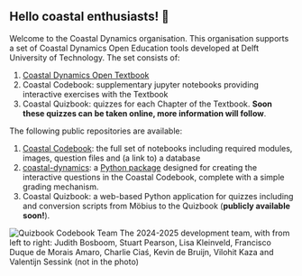 ## Hello coastal enthusiasts! 🌊

Welcome to the Coastal Dynamics organisation. This organisation supports a set of Coastal Dynamics Open Education tools developed at Delft University of Technology. The set consists of: 

1. [Coastal Dynamics Open Textbook](https://books.open.tudelft.nl/home/catalog/book/202)
2. Coastal Codebook: supplementary jupyter notebooks providing interactive exercises with the Textbook
3. Coastal Quizbook: quizzes for each Chapter of the Textbook. **Soon these quizzes can be taken online, more information will follow**.

The following public repositories are available: 
1. [Coastal Codebook](https://github.com/Coastal-Dynamics/CoastalCodebook): the full set of notebooks including required modules, images, question files and (a link to) a database
2. [coastal-dynamics](https://github.com/Coastal-Dynamics/coastal-dynamics): a [Python package](https://pypi.org/project/coastal-dynamics/) designed for creating the interactive questions in the Coastal Codebook, complete with a simple grading mechanism.
3. Coastal Quizbook: a web-based Python application for quizzes including  and conversion scripts from Möbius to the Quizbook (**publicly available soon!**).

![Quizbook Codebook Team](https://github.com/user-attachments/assets/c971edad-5c24-4b08-8700-644ccf8d3f26)
The 2024-2025 development team, with from left to right: Judith Bosboom, Stuart Pearson, Lisa Kleinveld, Francisco Duque de Morais Amaro, Charlie Ciaś, Kevin de Bruijn, Vilohit Kaza and Valentijn Sessink (not in the photo)
<!--

**Here are some ideas to get you started:**

🙋‍♀️ A short introduction - what is your organization all about?
🌈 Contribution guidelines - how can the community get involved?
👩‍💻 Useful resources - where can the community find your docs? Is there anything else the community should know?
🍿 Fun facts - what does your team eat for breakfast?
🧙 Remember, you can do mighty things with the power of [Markdown](https://docs.github.com/github/writing-on-github/getting-started-with-writing-and-formatting-on-github/basic-writing-and-formatting-syntax)
-->

